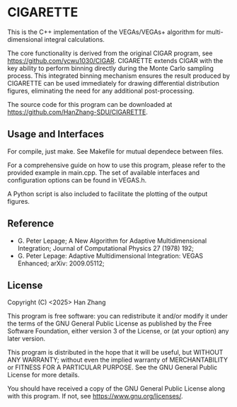 # CIGARETTE

This is the C++ implementation of the VEGAs/VEGAs+ algorithm for multi-dimensional integral calculations.

The core functionality is derived from the original CIGAR program, see https://github.com/ycwu1030/CIGAR. CIGARETTE extends CIGAR with the key ability to perform binning directly during the Monte Carlo sampling process. This integrated binning mechanism ensures the result produced by CIGARETTE can be used immediately for drawing differential distribution figures, eliminating the need for any additional post-processing.

The source code for this program can be downloaded at <https://github.com/HanZhang-SDU/CIGARETTE>.

## Usage and Interfaces

For compile, just make. See Makefile for mutual dependece between files.

For a comprehensive guide on how to use this program, please refer to the provided example in main.cpp. The set of available interfaces and configuration options can be found in VEGAS.h.

A Python script is also included to facilitate the plotting of the output figures.

## Reference

- G. Peter Lepage; A New Algorithm for Adaptive Multidimensional Integration; Journal of Computational Physics 27 (1978) 192;
- G. Peter Lepage: Adaptive Multidimensional Integration: VEGAS Enhanced; arXiv: 2009.05112;

## License
Copyright (C) <2025>  Han Zhang

This program is free software: you can redistribute it and/or modify
it under the terms of the GNU General Public License as published by
the Free Software Foundation, either version 3 of the License, or
(at your option) any later version.

This program is distributed in the hope that it will be useful,
but WITHOUT ANY WARRANTY; without even the implied warranty of
MERCHANTABILITY or FITNESS FOR A PARTICULAR PURPOSE.  See the
GNU General Public License for more details.

You should have received a copy of the GNU General Public License
along with this program.  If not, see <https://www.gnu.org/licenses/>.
